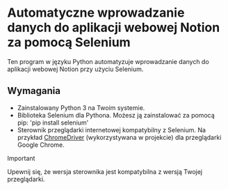 # Automatyczne wprowadzanie danych do aplikacji webowej Notion za pomocą Selenium

Ten program w języku Python automatyzuje wprowadzanie danych do aplikacji webowej Notion przy użyciu Selenium.

## Wymagania 

- Zainstalowany Python 3 na Twoim systemie.
- Biblioteka Selenium dla Pythona. Możesz ją zainstalować za pomocą pip:
'pip install selenium'
- Sterownik przeglądarki internetowej kompatybilny z Selenium. Na przykład [ChromeDriver](https://chromedriver.chromium.org) (wykorzystywana w projekcie) dla
 przeglądarki Google Chrome. 
>[!IMPORTANT]
> Upewnij się, że wersja sterownika jest kompatybilna z wersją Twojej przeglądarki.

